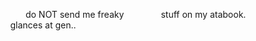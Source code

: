 
   ⠀⠀⠀⠀ do NOT send me freaky 
   ⠀⠀⠀⠀⠀ stuff on my atabook.
   ⠀⠀⠀⠀⠀ ⠀⠀glances at gen..
<!--
**girlsIovemyswag/girlsIovemyswag** is a ✨ _special_ ✨ repository because its `README.md` (this file) appears on your GitHub profile.

Here are some ideas to get you started:

- 🔭 I’m currently working on ...
- 🌱 I’m currently learning ...
- 👯 I’m looking to collaborate on ...
- 🤔 I’m looking for help with ...
- 💬 Ask me about ...
- 📫 How to reach me: ...
- 😄 Pronouns: ...
- ⚡ Fun fact: ...
-->
